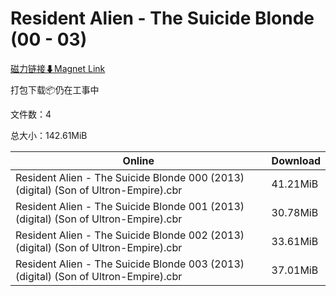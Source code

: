 # Resident Alien - The Suicide Blonde (00 - 03)

[磁力链接⬇Magnet Link](magnet:?xt=urn:btih:667a4f538a802543cf9abbc0156ee38e0c38d8a1&dn=Resident%20Alien%20-%20The%20Suicide%20Blonde%20%2800%20-%2003%29)

打包下载📦仍在工事中

文件数：4

总大小：142.61MiB

Online | Download
--- | ---
Resident Alien - The Suicide Blonde 000 (2013) (digital) (Son of Ultron-Empire).cbr | 41.21MiB
Resident Alien - The Suicide Blonde 001 (2013) (digital) (Son of Ultron-Empire).cbr | 30.78MiB
Resident Alien - The Suicide Blonde 002 (2013) (digital) (Son of Ultron-Empire).cbr | 33.61MiB
Resident Alien - The Suicide Blonde 003 (2013) (digital) (Son of Ultron-Empire).cbr | 37.01MiB